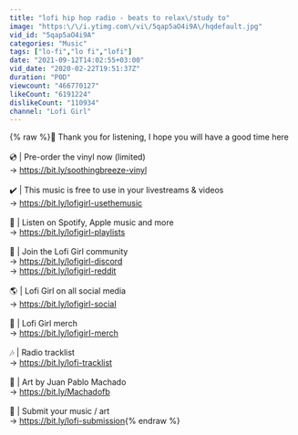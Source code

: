 ```yaml
---
title: "lofi hip hop radio - beats to relax\/study to"
image: "https:\/\/i.ytimg.com\/vi\/5qap5aO4i9A\/hqdefault.jpg"
vid_id: "5qap5aO4i9A"
categories: "Music"
tags: ["lo-fi","lo fi","lofi"]
date: "2021-09-12T14:02:55+03:00"
vid_date: "2020-02-22T19:51:37Z"
duration: "P0D"
viewcount: "466770127"
likeCount: "6191224"
dislikeCount: "110934"
channel: "Lofi Girl"
---
```

{% raw %}🤗 Thank you for listening, I hope you will have a good time here<br /><br />💿 | Pre-order the vinyl now (limited)<br />→ <a rel="nofollow" target="blank" href="https://bit.ly/soothingbreeze-vinyl">https://bit.ly/soothingbreeze-vinyl</a><br /><br />✔️ | This music is free to use in your livestreams &amp; videos<br />→  <a rel="nofollow" target="blank" href="https://bit.ly/lofigirl-usethemusic">https://bit.ly/lofigirl-usethemusic</a><br /><br />🎼 | Listen on Spotify, Apple music and more<br />→  <a rel="nofollow" target="blank" href="https://bit.ly/lofigirI-playlists">https://bit.ly/lofigirI-playlists</a><br /><br />💬 | Join the Lofi Girl community<br />→   <a rel="nofollow" target="blank" href="https://bit.ly/lofigirl-discord">https://bit.ly/lofigirl-discord</a><br />→   <a rel="nofollow" target="blank" href="https://bit.ly/lofigirl-reddit">https://bit.ly/lofigirl-reddit</a><br /><br />🌎 | Lofi Girl on all social media<br />→  <a rel="nofollow" target="blank" href="https://bit.ly/lofigirl-sociaI">https://bit.ly/lofigirl-sociaI</a><br /><br />👕 | Lofi Girl merch<br />→  <a rel="nofollow" target="blank" href="https://bit.ly/lofigirI-merch">https://bit.ly/lofigirI-merch</a><br /><br />🎶 | Radio tracklist<br />→  <a rel="nofollow" target="blank" href="https://bit.ly/lofi-tracklist">https://bit.ly/lofi-tracklist</a><br /><br />🎨 | Art by Juan Pablo Machado<br />→  <a rel="nofollow" target="blank" href="https://bit.ly/Machadofb">https://bit.ly/Machadofb</a><br /><br />📝 | Submit your music / art<br />→  <a rel="nofollow" target="blank" href="https://bit.ly/lofi-submission">https://bit.ly/lofi-submission</a>{% endraw %}
